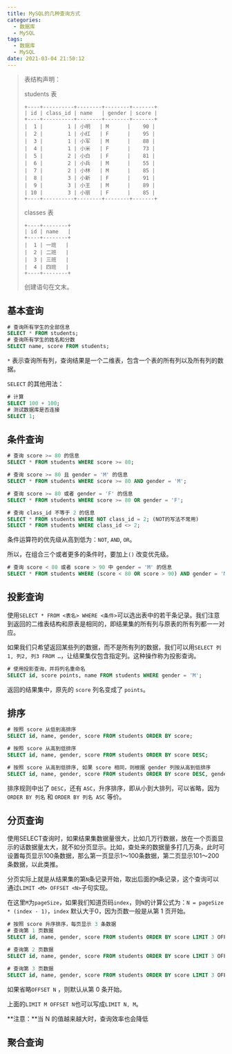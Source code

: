 ```yaml
---
title: MySQL的几种查询方式
categories:
  - 数据库
  - MySQL
tags:
  - 数据库
  - MySQL
date: 2021-03-04 21:50:12
---
```


> 表结构声明：
>
> students 表
>
> ```text
> +----+----------+--------+--------+-------+
> | id | class_id | name   | gender | score |
> +----+----------+--------+--------+-------+
> |  1 |        1 | 小明   | M      |    90 |
> |  2 |        1 | 小红   | F      |    95 |
> |  3 |        1 | 小军   | M      |    88 |
> |  4 |        1 | 小米   | F      |    73 |
> |  5 |        2 | 小白   | F      |    81 |
> |  6 |        2 | 小兵   | M      |    55 |
> |  7 |        2 | 小林   | M      |    85 |
> |  8 |        3 | 小新   | F      |    91 |
> |  9 |        3 | 小王   | M      |    89 |
> | 10 |        3 | 小丽   | F      |    85 |
> +----+----------+--------+--------+-------+
> ```
>
> 
>
> classes 表
>
> ```text
> +----+--------+
> | id | name   |
> +----+--------+
> |  1 | 一班   |
> |  2 | 二班   |
> |  3 | 三班   |
> |  4 | 四班   |
> +----+--------+
> ```
>
> 创建语句在文末。

## 基本查询

```sql
# 查询所有学生的全部信息
SELECT * FROM students;
# 查询所有学生的姓名和分数
SELECT name, score FROM students;
```

`*` 表示查询所有列，查询结果是一个二维表，包含一个表的所有列以及所有列的数据。

`SELECT` 的其他用法：

```sql
# 计算
SELECT 100 + 100;
# 测试数据库是否连接
SELECT 1;
```

## 条件查询

```sql
# 查询 score >= 80 的信息
SELECT * FROM students WHERE score >= 80;

# 查询 score >= 80 且 gender = 'M' 的信息
SELECT * FROM students WHERE score >= 80 AND gender = 'M';

# 查询 score >= 80 或者 gender = 'F' 的信息
SELECT * FROM students WHERE score >= 80 OR gender = 'F';

# 查询 class_id 不等于 2 的信息
SELECT * FROM students WHERE NOT class_id = 2; (NOT的写法不常用)
SELECT * FROM students WHERE class_id <> 2;
```

条件运算符的优先级从高到低为：`NOT`, `AND`, `OR`。

所以，在组合三个或者更多的条件时，要加上`()` 改变优先级。

```sql
# 查询 score < 80 或者 score > 90 中 gender = 'M' 的信息
SELECT * FROM students WHERE (score < 80 OR score > 90) AND gender = 'M';
```

## 投影查询

使用`SELECT * FROM <表名> WHERE <条件>`可以选出表中的若干条记录。我们注意到返回的二维表结构和原表是相同的，即结果集的所有列与原表的所有列都一一对应。

如果我们只希望返回某些列的数据，而不是所有列的数据，我们可以用`SELECT 列1, 列2, 列3 FROM …`，让结果集仅包含指定列。这种操作称为投影查询。

```sql
# 使用投影查询，并将列名重命名
SELECT id, score points, name FROM students WHERE gender = 'M';
```

返回的结果集中，原先的 `score` 列名变成了 `points`。

## 排序

```sql
# 按照 score 从低到高排序
SELECT id, name, gender, score FROM students ORDER BY score;

# 按照 score 从高到低排序
SELECT id, name, gender, score FROM students ORDER BY score DESC;

# 按照 score 从高到低排序, 如果 score 相同，则根据 gender 列按从高到低排序
SELECT id, name, gender, score FROM students ORDER BY score DESC, gender;
```

排序规则中出了 `DESC`，还有 `ASC`，升序排序，即从小到大排列，可以省略，因为 `ORDER BY 列名` 和 `ORDER BY 列名 ASC` 等价。

## 分页查询

使用SELECT查询时，如果结果集数据量很大，比如几万行数据，放在一个页面显示的话数据量太大，就不如分页显示。比如，查处来的数据量多打几万条，此时可设置每页显示100条数据，那么第一页显示1～100条数据，第二页显示101～200条数据，以此类推。

分页实际上就是从结果集的第`N`条记录开始，取出后面的`M`条记录，这个查询可以通过`LIMIT <M> OFFSET <N>`子句实现。

在这里`M`为`pageSize`，如果我们知道页码`index`，则`N`的计算公式为：`N = pageSize * (index - 1)`，`index` 默认大于0，因为页数一般是从第 1 页开始。

```sql
# 按照 score 升序排序，每页显示 3 条数据
# 查询第 1 页数据
SELECT id, name, gender, score FROM students ORDER BY score LIMIT 3 OFFSET 0;

# 查询第 2 页数据
SELECT id, name, gender, score FROM students ORDER BY score LIMIT 3 OFFSET 3;

# 查询第 3 页数据
SELECT id, name, gender, score FROM students ORDER BY score LIMIT 3 OFFSET 6;
```

如果省略`OFFSET N` ，则默认从第 0 条开始。

上面的`LIMIT M OFFSET N`也可以写成`LIMIT N, M`。

**注意：**当 N 的值越来越大时，查询效率也会降低

## 聚合查询



